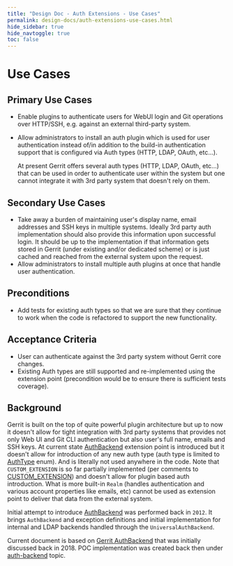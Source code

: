 ```yaml
---
title: "Design Doc - Auth Extensions - Use Cases"
permalink: design-docs/auth-extensions-use-cases.html
hide_sidebar: true
hide_navtoggle: true
toc: false
---
```


# Use Cases

## <a id="primary"> Primary Use Cases

* Enable plugins to authenticate users for WebUI login and Git operations
  over HTTP/SSH, e.g. against an external third-party system.
* Allow administrators to install an auth plugin which is used for user
  authentication instead of/in addition to the build-in authentication
  support that is configured via Auth types (HTTP, LDAP, OAuth, etc...).

  At present Gerrit offers several auth types (HTTP, LDAP, OAuth, etc...)
  that can be used in order to authenticate user within the system but one
  cannot integrate it with 3rd party system that doesn't rely on them.

## <a id="secondary"> Secondary Use Cases

* Take away a burden of maintaining user's display name, email addresses and
  SSH keys in multiple systems. Ideally 3rd party auth implementation should
  also provide this information upon successful login. It should be up to the
  implementation if that information gets stored in Gerrit (under existing
  and/or dedicated scheme) or is just cached and reached from the external
  system upon the request.
* Allow administrators to install multiple auth plugins at once that
  handle user authentication.

## <a id="preconditions"> Preconditions
* Add tests for existing auth types so that we are sure that they continue to
  work when the code is refactored to support the new functionality.

## <a id="acceptance-criteria"> Acceptance Criteria
* User can authenticate against the 3rd party system without Gerrit core
  changes.
* Existing Auth types are still supported and re-implemented using the
  extension point (precondition would be to ensure there is sufficient tests
  coverage).

## <a id="background"> Background

Gerrit is built on the top of quite powerful plugin architecture but up
to now it doesn't allow for tight integration with 3rd party systems that
provides not only Web UI and Git CLI authentication but also user's full
name, emails and SSH keys. At current state
[AuthBackend](https://gerrit.googlesource.com/gerrit/+/refs/heads/master/java/com/google/gerrit/server/auth/AuthBackend.java)
extension point is introduced but it doesn't allow for introduction of any
new auth type (auth type is limited to
[AuthType](https://gerrit.googlesource.com/gerrit/+/refs/heads/master/java/com/google/gerrit/extensions/client/AuthType.java)
enum). And is literally not used anywhere in the code.
Note that `CUSTOM_EXTENSION` is so far partially implemented (per
comments to
[CUSTOM_EXTENSION](https://gerrit-review.googlesource.com/q/CUSTOM_EXTENSION))
and doesn't allow for plugin based auth introduction. What is more built-in
`Realm` (handles authentication and various account properties like emails,
etc) cannot be used as extension point to deliver that data from the external
system.

Initial attempt to introduce
[AuthBackend](https://gerrit-review.googlesource.com/c/gerrit/+/39442)
was performed back in `2012`. It brings `AuthBackend` and exception
definitions and initial implementation for internal and LDAP backends
handled through the `UniversalAuthBackend`.

Current document is based on
[Gerrit AuthBackend](https://docs.google.com/document/d/17LSVzzqoRhpPAnd_fGm3p0_nuPDUA22Kz6Mvx4x3ous)
that was initially discussed back in 2018. POC implementation was created
back then under
[auth-backend](https://gerrit-review.googlesource.com/q/+topic:auth-backend)
topic.
